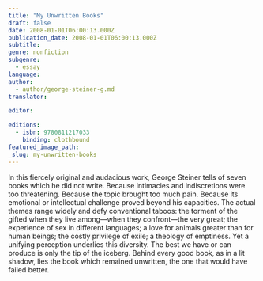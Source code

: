 ```yaml
---
title: "My Unwritten Books"
draft: false
date: 2008-01-01T06:00:13.000Z
publication_date: 2008-01-01T06:00:13.000Z
subtitle:
genre: nonfiction
subgenre:
  - essay
language:
author:
  - author/george-steiner-g.md
translator:

editor:

editions:
  - isbn: 9780811217033
    binding: clothbound
featured_image_path:
_slug: my-unwritten-books
---
```


In this fiercely original and audacious work, George Steiner tells of seven books which he did not write. Because intimacies and indiscretions were too threatening. Because the topic brought too much pain. Because its emotional or intellectual challenge proved beyond his capacities. The actual themes range widely and defy conventional taboos: the torment of the gifted when they live among—when they confront—the very great; the experience of sex in different languages; a love for animals greater than for human beings; the costly privilege of exile; a theology of emptiness. Yet a unifying perception underlies this diversity. The best we have or can produce is only the tip of the iceberg. Behind every good book, as in a lit shadow, lies the book which remained unwritten, the one that would have failed better.

